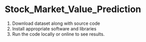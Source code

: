 # Stock_Market_Value_Prediction
1. Download dataset along with source code
2. Install appropriate software and libraries
3. Run the code locally or online to see results.
